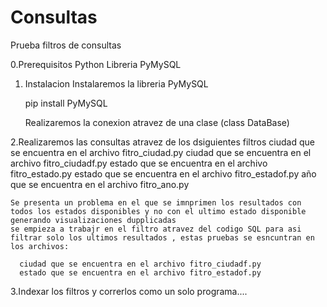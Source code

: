 # Consultas
  Prueba filtros de consultas
  
 0.Prerequisitos
    Python 
    Libreria PyMySQL
    
  1. Instalacion
      Instalaremos la libreria PyMySQL
      
        pip install PyMySQL
        
      Realizaremos la conexion atravez de una clase (class DataBase)
      
  2.Realizaremos las consultas atravez de los dsiguientes filtros
    ciudad que se encuentra en el archivo fitro_ciudad.py
    ciudad que se encuentra en el archivo fitro_ciudadf.py
    estado que se encuentra en el archivo fitro_estado.py
    estado que se encuentra en el archivo fitro_estadof.py
    año que se encuentra en el archivo fitro_ano.py
    
    Se presenta un problema en el que se imnprimen los resultados con todos los estados disponibles y no con el ultimo estado disponible generando visualizaciones dupplicadas
    se empieza a trabajr en el filtro atravez del codigo SQL para asi filtrar solo los ultimos resultados , estas pruebas se esncuntran en los archivos:
      
      ciudad que se encuentra en el archivo fitro_ciudadf.py
      estado que se encuentra en el archivo fitro_estadof.py
      
   3.Indexar los filtros y correrlos como un solo programa....
    
    
    
    

